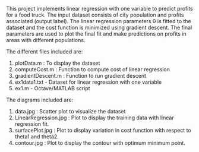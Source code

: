This project implements linear regression with one variable to predict profits for a food truck. The input dataset consists of city population and profits associated (output label). The linear regression parameters θ is fitted to the dataset and the cost function is minimized using gradient descent. The final parameters are used to plot the final fit and make predictions on profits in areas with different populations.

The different files included are:
1) plotData.m : To display the dataset
2) computeCost.m : Function to compute cost of linear regression
3) gradientDescent.m : Function to run gradient descent
4) ex1data1.txt - Dataset for linear regression with one variable
5) ex1.m - Octave/MATLAB script

The diagrams included are:
1) data.jpg : Scatter plot to visualize the dataset
2) LinearRegression.jpg : Plot to display the training data with linear regression fit.
3) surfacePlot.jpg : Plot to display variation in cost function with respect to theta1 and theta2.
4) contour.jpg : Plot to display the contour with optimum minimum point.
